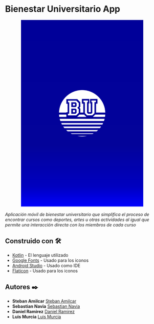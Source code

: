 # Bienestar Universitario App
<div align="center">
  <img src="imagesReadme/LoginIdea3.png" alt="Imagen de login" width="400"/>
</div>






_Aplicación móvil de bienestar universitario que simplifica el proceso de encontrar cursos como deportes, artes u otras actividades al igual que permite
una interacción directa con los miembros de cada curso_

## Construido con 🛠️


* [Kotlin](https://kotlinlang.org) - El lenguaje utilizado
* [Google Fonts](https://fonts.google.com/icons?icon.platform=android) - Usado para los iconos
* [Android Studio](https://developer.android.com/studio) - Usado como IDE
* [Flaticon](https://www.flaticon.es) - Usado para los iconos



## Autores ✒️


* **Steban Amilcar** 
[Steban Amilcar](https://github.com/Amilcar-Steban)
* **Sebastian Navia** 
[Sebastian Navia](https://github.com/Sebastianavia)
* **Daniel Ramirez** 
[Daniel Ramirez](https://github.com/DanielRamirez1901)
* **Luis Murcia** 
[Luis Murcia](https://github.com/luis486)

